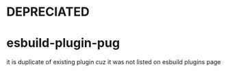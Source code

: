 # DEPRECIATED

# esbuild-plugin-pug

it is duplicate of existing plugin cuz it was not listed on esbuild plugins page

